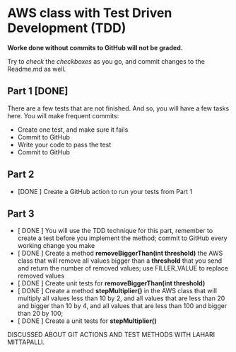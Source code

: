 # AWS class with Test Driven Development (TDD)
**Worke done without commits to GitHub will not be graded.**

Try to *check* the *checkboxes* as you go, and commit changes to the Readme.md as well.

## Part 1 [DONE]
There are a few tests that are not finished. And so, you will have a few tasks here.
You will make frequent commits:
* Create one test, and make sure it fails
* Commit to GitHub
* Write your code to pass the test
* Commit to GitHub
## Part 2
* [DONE ] Create a GitHub action to run your tests from Part 1
## Part 3 
* [ DONE ] You will use the TDD technique for this part, remember to create a test before you implement the method; commit to GitHub every working change you make
* [ DONE ] Create a method **removeBiggerThan(int threshold)** the AWS class that will remove all values bigger than a **threshold** that you send and return the number of removed values; use FILLER_VALUE to replace removed values
* [ DONE ] Create unit tests for **removeBiggerThan(int threshold)**
* [ DONE ] Create a method **stepMultiplier()** in the AWS class that will multiply all values less than 10 by 2, and all values that are less than 20 and bigger than 10 by 4, and all values that are less than 100 and bigger than 20 by 100;
* [ DONE ] Create a unit tests for **stepMultiplier()**

DISCUSSED ABOUT GIT ACTIONS AND TEST METHODS WITH LAHARI MITTAPALLI.
